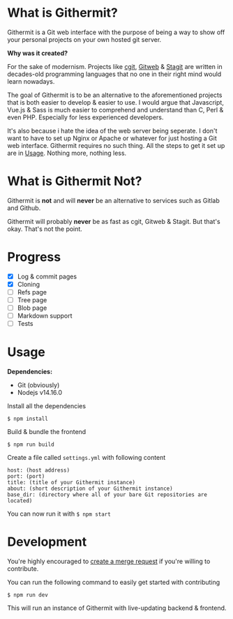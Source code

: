 # What is Githermit?
Githermit is a Git web interface with the purpose of being a way to show off your personal projects on your own hosted git server.

**Why was it created?**

For the sake of modernism.
Projects like [cgit](https://git.zx2c4.com/cgit/), [Gitweb](https://repo.or.cz/git.git/tree/HEAD:/gitweb) & [Stagit](https://codemadness.org/stagit.html) are written in decades-old programming languages that no one in their right mind would learn nowadays.

The goal of Githermit is to be an alternative to the aforementioned projects that is both easier to develop & easier to use.
I would argue that Javascript, Vue.js & Sass is much easier to comprehend and understand than C, Perl & even PHP. Especially for less experienced developers.

It's also because i hate the idea of the web server being seperate. I don't want to have to set up Nginx or Apache or whatever for just hosting a Git web interface.
Githermit requires no such thing. All the steps to get it set up are in [Usage](#Usage). Nothing more, nothing less.

# What is Githermit Not?
Githermit is **not** and will **never** be an alternative to services such as Gitlab and Github.

Githermit will probably **never** be as fast as cgit, Gitweb & Stagit. But that's okay. That's not the point.

# Progress
- [x] Log & commit pages
- [x] Cloning
- [ ] Refs page
- [ ] Tree page
- [ ] Blob page
- [ ] Markdown support
- [ ] Tests

# Usage

**Dependencies:**
- Git (obviously)
- Nodejs v14.16.0

Install all the dependencies

`$ npm install`

Build & bundle the frontend

`$ npm run build`

Create a file called `settings.yml` with following content
```
host: (host address)
port: (port)
title: (title of your Githermit instance)
about: (short description of your Githermit instance)
base_dir: (directory where all of your bare Git repositories are located)
```

You can now run it with
`$ npm start`

# Development
You're highly encouraged to [create a merge request](https://gitlab.com/HampusMat/githermit/-/merge_requests/new) if you're willing to contribute.

You can run the following command to easily get started with contributing

`$ npm run dev`

This will run an instance of Githermit with live-updating backend & frontend.